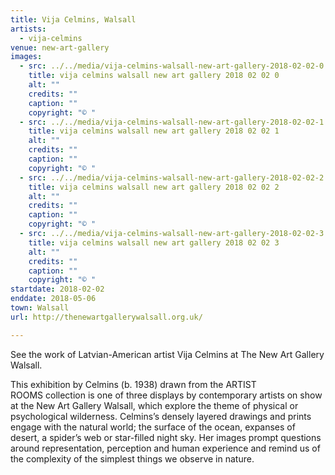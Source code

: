 ```yaml
---
title: Vija Celmins, Walsall
artists:
  - vija-celmins
venue: new-art-gallery
images:
  - src: ../../media/vija-celmins-walsall-new-art-gallery-2018-02-02-0.webp
    title: vija celmins walsall new art gallery 2018 02 02 0
    alt: ""
    credits: ""
    caption: ""
    copyright: "© "
  - src: ../../media/vija-celmins-walsall-new-art-gallery-2018-02-02-1.webp
    title: vija celmins walsall new art gallery 2018 02 02 1
    alt: ""
    credits: ""
    caption: ""
    copyright: "© "
  - src: ../../media/vija-celmins-walsall-new-art-gallery-2018-02-02-2.webp
    title: vija celmins walsall new art gallery 2018 02 02 2
    alt: ""
    credits: ""
    caption: ""
    copyright: "© "
  - src: ../../media/vija-celmins-walsall-new-art-gallery-2018-02-02-3.webp
    title: vija celmins walsall new art gallery 2018 02 02 3
    alt: ""
    credits: ""
    caption: ""
    copyright: "© "
startdate: 2018-02-02
enddate: 2018-05-06
town: Walsall
url: http://thenewartgallerywalsall.org.uk/

---
```


See the work of Latvian-American artist Vija Celmins at The New Art Gallery Walsall.

This exhibition by Celmins (b. 1938) drawn from the ARTIST ROOMS collection is one of three displays by contemporary artists on show at the New Art Gallery Walsall, which explore the theme of physical or psychological wilderness. Celmins’s densely layered drawings and prints engage with the natural world; the surface of the ocean, expanses of desert, a spider’s web or star-filled night sky. Her images prompt questions around representation, perception and human experience and remind us of the complexity of the simplest things we observe in nature.